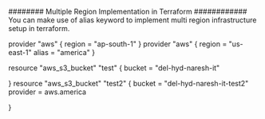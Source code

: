 ######## Multiple Region Implementation in Terraform ############
You can make use of alias keyword to implement multi region infrastructure setup in terraform.

provider "aws" {
  region = "ap-south-1"
}
provider "aws" {
  region = "us-east-1"
  alias = "america"
}

resource "aws_s3_bucket" "test" {
  bucket = "del-hyd-naresh-it"

}
resource "aws_s3_bucket" "test2" {
  bucket = "del-hyd-naresh-it-test2"
  provider = aws.america
  
}
